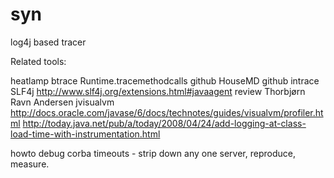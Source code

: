 syn
===

log4j based tracer


Related tools:

heatlamp
btrace
Runtime.tracemethodcalls
github HouseMD
github intrace
SLF4j
http://www.slf4j.org/extensions.html#javaagent
review Thorbjørn Ravn Andersen
jvisualvm
http://docs.oracle.com/javase/6/docs/technotes/guides/visualvm/profiler.html
http://today.java.net/pub/a/today/2008/04/24/add-logging-at-class-load-time-with-instrumentation.html

howto debug corba timeouts - strip down any one server, reproduce, measure.
